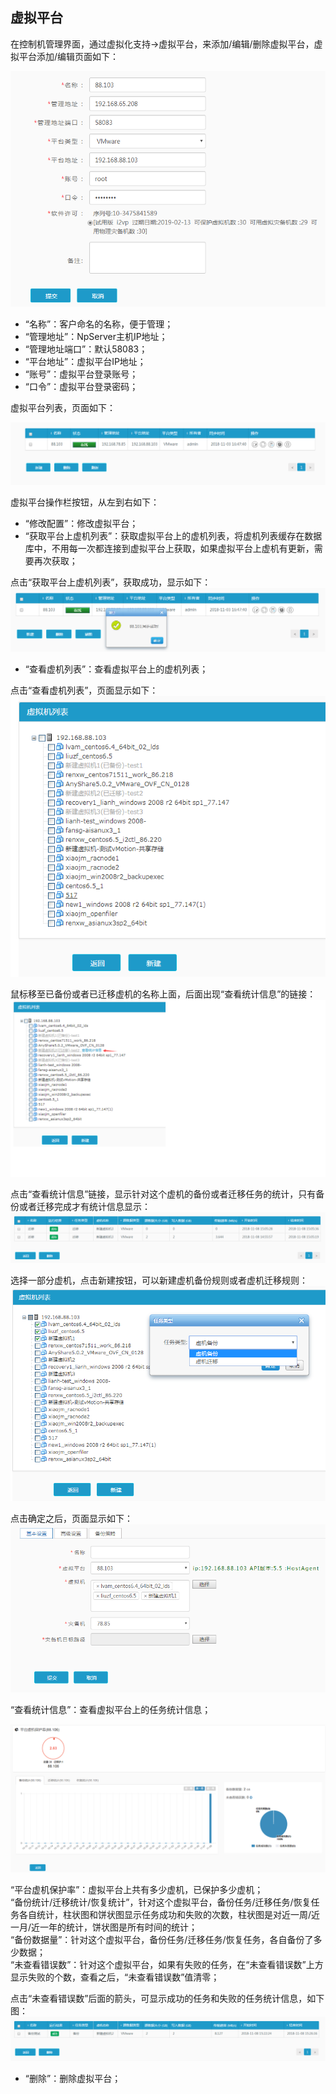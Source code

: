 ## 虚拟平台

在控制机管理界面，通过虚拟化支持-&gt;虚拟平台，来添加/编辑/删除虚拟平台，虚拟平台添加/编辑页面如下：

![说明: 1](/assets/V6.11811051531.png)

* “名称”：客户命名的名称，便于管理；
* “管理地址”：NpServer主机IP地址；
* “管理地址端口”：默认58083；
* “平台地址”：虚拟平台IP地址；
* “账号”：虚拟平台登录账号；
* “口令”：虚拟平台登录密码；  

虚拟平台列表，页面如下：

![说明: 1](/assets/V6.11811051508.png)

虚拟平台操作栏按钮，从左到右如下：

* “修改配置”：修改虚拟平台；
* “获取平台上虚机列表”：获取虚拟平台上的虚机列表，将虚机列表缓存在数据库中，不用每一次都连接到虚拟平台上获取，如果虚拟平台上虚机有更新，需要再次获取；

点击“获取平台上虚机列表”，获取成功，显示如下：  
![说明: 1](/assets/V6.11811051526.png)

* “查看虚机列表”：查看虚拟平台上的虚机列表；

点击“查看虚机列表”，页面显示如下：  
![说明: 1](/assets/V6.11811051529.png)

鼠标移至已备份或者已迁移虚机的名称上面，后面出现“查看统计信息”的链接：  
![说明: 1](/assets/V6.11811051530.png)

点击“查看统计信息”链接，显示针对这个虚机的备份或者迁移任务的统计，只有备份或者迁移完成才有统计信息显示：  
![说明: 1](/assets/V6.11811051556.png)

选择一部分虚机，点击新建按钮，可以新建虚机备份规则或者虚机迁移规则：  
![说明: 1](/assets/V6.11811051534.png)

点击确定之后，页面显示如下：  
![说明: 1](/assets/V6.11811051535.png)

“查看统计信息”：查看虚拟平台上的任务统计信息；

![说明: 1](/assets/V6.11811051601.png)

“平台虚机保护率”：虚拟平台上共有多少虚机，已保护多少虚机；  
“备份统计/迁移统计/恢复统计”，针对这个虚拟平台，备份任务/迁移任务/恢复任务各自统计，柱状图和饼状图显示任务成功和失败的次数，柱状图是对近一周/近一月/近一年的统计，饼状图是所有时间的统计；  
“备份数据量”：针对这个虚拟平台，备份任务/迁移任务/恢复任务，各自备份了多少数据；  
“未查看错误数”：针对这个虚拟平台，如果有失败的任务，在“未查看错误数”上方显示失败的个数，查看之后，“未查看错误数”值清零；

点击“未查看错误数”后面的箭头，可显示成功的任务和失败的任务统计信息，如下图：  
![说明: 1](/assets/V6.11811051602.png)

* “删除”：删除虚拟平台；



